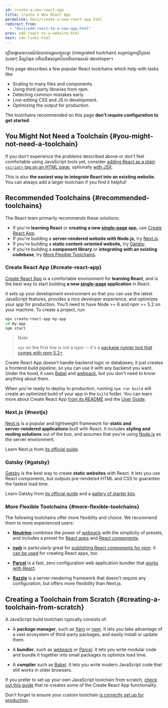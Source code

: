 ```yaml
---
id: create-a-new-react-app
title: Create a New React App
permalink: docs/create-a-new-react-app.html
redirect_from:
  - "docs/add-react-to-a-new-app.html"
prev: add-react-to-a-website.html
next: cdn-links.html
---
```


ប្រើចង្កោមឧបករណ៍ដែលបានរួមបញ្ចូលគ្នា (integrated toolchain) សម្រាប់អ្នកប្រើប្រាស់ (user) ដ៏ល្អបំផុត ហើយនិងសម្រាប់បទពិសោធរបស់ developer។

This page describes a few popular React toolchains which help with tasks like:

* Scaling to many files and components.
* Using third-party libraries from npm.
* Detecting common mistakes early.
* Live-editing CSS and JS in development.
* Optimizing the output for production.

The toolchains recommended on this page **don't require configuration to get started**.

## You Might Not Need a Toolchain {#you-might-not-need-a-toolchain}

If you don't experience the problems described above or don't feel comfortable using JavaScript tools yet, consider [adding React as a plain `<script>` tag on an HTML page](/docs/add-react-to-a-website.html), optionally [with JSX](/docs/add-react-to-a-website.html#optional-try-react-with-jsx).

This is also **the easiest way to integrate React into an existing website.** You can always add a larger toolchain if you find it helpful!

## Recommended Toolchains {#recommended-toolchains}

The React team primarily recommends these solutions:

- If you're **learning React** or **creating a new [single-page](/docs/glossary.html#single-page-application) app,** use [Create React App](#create-react-app).
- If you're building a **server-rendered website with Node.js,** try [Next.js](#nextjs).
- If you're building a **static content-oriented website,** try [Gatsby](#gatsby).
- If you're building a **component library** or **integrating with an existing codebase**, try [More Flexible Toolchains](#more-flexible-toolchains).

### Create React App {#create-react-app}

[Create React App](https://github.com/facebookincubator/create-react-app) is a comfortable environment for **learning React**, and is the best way to start building **a new [single-page](/docs/glossary.html#single-page-application) application** in React.

It sets up your development environment so that you can use the latest JavaScript features, provides a nice developer experience, and optimizes your app for production. You’ll need to have Node >= 6 and npm >= 5.2 on your machine. To create a project, run:

```bash
npx create-react-app my-app
cd my-app
npm start
```

>Note
>
>`npx` on the first line is not a typo -- it's a [package runner tool that comes with npm 5.2+](https://medium.com/@maybekatz/introducing-npx-an-npm-package-runner-55f7d4bd282b).

Create React App doesn't handle backend logic or databases; it just creates a frontend build pipeline, so you can use it with any backend you want. Under the hood, it uses [Babel](https://babeljs.io/) and [webpack](https://webpack.js.org/), but you don't need to know anything about them.

When you're ready to deploy to production, running `npm run build` will create an optimized build of your app in the `build` folder. You can learn more about Create React App [from its README](https://github.com/facebookincubator/create-react-app#create-react-app-) and the [User Guide](https://github.com/facebookincubator/create-react-app/blob/master/packages/react-scripts/template/README.md#table-of-contents).

### Next.js {#nextjs}

[Next.js](https://nextjs.org/) is a popular and lightweight framework for **static and server‑rendered applications** built with React. It includes **styling and routing solutions** out of the box, and assumes that you're using [Node.js](https://nodejs.org/) as the server environment.

Learn Next.js from [its official guide](https://nextjs.org/learn/).

### Gatsby {#gatsby}

[Gatsby](https://www.gatsbyjs.org/) is the best way to create **static websites** with React. It lets you use React components, but outputs pre-rendered HTML and CSS to guarantee the fastest load time.

Learn Gatsby from [its official guide](https://www.gatsbyjs.org/docs/) and a [gallery of starter kits](https://www.gatsbyjs.org/docs/gatsby-starters/).

### More Flexible Toolchains {#more-flexible-toolchains}

The following toolchains offer more flexiblity and choice. We recommend them to more experienced users:

- **[Neutrino](https://neutrinojs.org/)** combines the power of [webpack](https://webpack.js.org/) with the simplicity of presets, and includes a preset for [React apps](https://neutrinojs.org/packages/react/) and [React components](https://neutrinojs.org/packages/react-components/).

- **[nwb](https://github.com/insin/nwb)** is particularly great for [publishing React components for npm](https://github.com/insin/nwb/blob/master/docs/guides/ReactComponents.md#developing-react-components-and-libraries-with-nwb). It [can be used](https://github.com/insin/nwb/blob/master/docs/guides/ReactApps.md#developing-react-apps-with-nwb) for creating React apps, too. 

- **[Parcel](https://parceljs.org/)** is a fast, zero configuration web application bundler that [works with React](https://parceljs.org/recipes.html#react).

- **[Razzle](https://github.com/jaredpalmer/razzle)** is a server-rendering framework that doesn't require any configuration, but offers more flexibility than Next.js.

## Creating a Toolchain from Scratch {#creating-a-toolchain-from-scratch}

A JavaScript build toolchain typically consists of:

* A **package manager**, such as [Yarn](https://yarnpkg.com/) or [npm](https://www.npmjs.com/). It lets you take advantage of a vast ecosystem of third-party packages, and easily install or update them.

* A **bundler**, such as [webpack](https://webpack.js.org/) or [Parcel](https://parceljs.org/). It lets you write modular code and bundle it together into small packages to optimize load time.

* A **compiler** such as [Babel](https://babeljs.io/). It lets you write modern JavaScript code that still works in older browsers.

If you prefer to set up your own JavaScript toolchain from scratch, [check out this guide](https://blog.usejournal.com/creating-a-react-app-from-scratch-f3c693b84658) that re-creates some of the Create React App functionality.

Don't forget to ensure your custom toolchain [is correctly set up for production](/docs/optimizing-performance.html#use-the-production-build).
